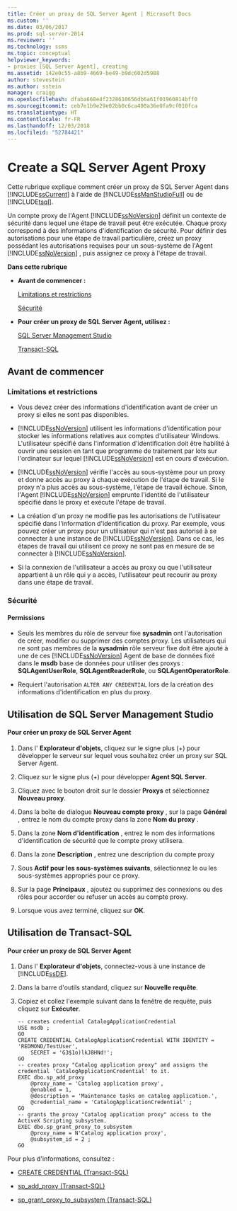 ```yaml
---
title: Créer un proxy de SQL Server Agent | Microsoft Docs
ms.custom: ''
ms.date: 03/06/2017
ms.prod: sql-server-2014
ms.reviewer: ''
ms.technology: ssms
ms.topic: conceptual
helpviewer_keywords:
- proxies [SQL Server Agent], creating
ms.assetid: 142e0c55-a8b9-4669-be49-b9dc602d5988
author: stevestein
ms.author: sstein
manager: craigg
ms.openlocfilehash: dfaba668e4f2328610656db6a61f01960814bff0
ms.sourcegitcommit: ceb7e1b9e29e02bb0c6ca400a36e0fa9cf010fca
ms.translationtype: HT
ms.contentlocale: fr-FR
ms.lasthandoff: 12/03/2018
ms.locfileid: "52784421"
---
```

# <a name="create-a-sql-server-agent-proxy"></a>Create a SQL Server Agent Proxy
  Cette rubrique explique comment créer un proxy de SQL Server Agent dans [!INCLUDE[ssCurrent](../../includes/sscurrent-md.md)] à l'aide de [!INCLUDE[ssManStudioFull](../../includes/ssmanstudiofull-md.md)] ou de [!INCLUDE[tsql](../../includes/tsql-md.md)].  
  
 Un compte proxy de l'Agent [!INCLUDE[ssNoVersion](../../includes/ssnoversion-md.md)] définit un contexte de sécurité dans lequel une étape de travail peut être exécutée. Chaque proxy correspond à des informations d'identification de sécurité. Pour définir des autorisations pour une étape de travail particulière, créez un proxy possédant les autorisations requises pour un sous-système de l'Agent [!INCLUDE[ssNoVersion](../../includes/ssnoversion-md.md)] , puis assignez ce proxy à l'étape de travail.  
  
 **Dans cette rubrique**  
  
-   **Avant de commencer :**  
  
     [Limitations et restrictions](#Restrictions)  
  
     [Sécurité](#Security)  
  
-   **Pour créer un proxy de SQL Server Agent, utilisez :**  
  
     [SQL Server Management Studio](#SSMSProcedure)  
  
     [Transact-SQL](#TsqlProcedure)  
  
##  <a name="BeforeYouBegin"></a> Avant de commencer  
  
###  <a name="Restrictions"></a> Limitations et restrictions  
  
-   Vous devez créer des informations d'identification avant de créer un proxy si elles ne sont pas disponibles.  
  
-   [!INCLUDE[ssNoVersion](../../includes/ssnoversion-md.md)] utilisent les informations d'identification pour stocker les informations relatives aux comptes d'utilisateur Windows. L'utilisateur spécifié dans l'information d'identification doit être habilité à ouvrir une session en tant que programme de traitement par lots sur l'ordinateur sur lequel [!INCLUDE[ssNoVersion](../../includes/ssnoversion-md.md)] est en cours d'exécution.  
  
-   [!INCLUDE[ssNoVersion](../../includes/ssnoversion-md.md)] vérifie l'accès au sous-système pour un proxy et donne accès au proxy à chaque exécution de l'étape de travail. Si le proxy n'a plus accès au sous-système, l'étape de travail échoue. Sinon, l'Agent [!INCLUDE[ssNoVersion](../../includes/ssnoversion-md.md)] emprunte l'identité de l'utilisateur spécifié dans le proxy et exécute l'étape de travail.  
  
-   La création d'un proxy ne modifie pas les autorisations de l'utilisateur spécifié dans l'information d'identification du proxy. Par exemple, vous pouvez créer un proxy pour un utilisateur qui n'est pas autorisé à se connecter à une instance de [!INCLUDE[ssNoVersion](../../includes/ssnoversion-md.md)]. Dans ce cas, les étapes de travail qui utilisent ce proxy ne sont pas en mesure de se connecter à [!INCLUDE[ssNoVersion](../../includes/ssnoversion-md.md)].  
  
-   Si la connexion de l'utilisateur a accès au proxy ou que l'utilisateur appartient à un rôle qui y a accès, l'utilisateur peut recourir au proxy dans une étape de travail.  
  
###  <a name="Security"></a> Sécurité  
  
####  <a name="Permissions"></a> Permissions  
  
-   Seuls les membres du rôle de serveur fixe **sysadmin** ont l'autorisation de créer, modifier ou supprimer des comptes proxy. Les utilisateurs qui ne sont pas membres de la **sysadmin** rôle serveur fixe doit être ajouté à une de ces [!INCLUDE[ssNoVersion](../../includes/ssnoversion-md.md)] Agent de base de données fixé dans le **msdb** base de données pour utiliser des proxys : **SQLAgentUserRole**, **SQLAgentReaderRole**, ou **SQLAgentOperatorRole**.  
  
-   Requiert l'autorisation `ALTER ANY CREDENTIAL` lors de la création des informations d'identification en plus du proxy.  
  
##  <a name="SSMSProcedure"></a> Utilisation de SQL Server Management Studio  
  
#### <a name="to-create-a-sql-server-agent-proxy"></a>Pour créer un proxy de SQL Server Agent  
  
1.  Dans l' **Explorateur d'objets**, cliquez sur le signe plus (+) pour développer le serveur sur lequel vous souhaitez créer un proxy sur SQL Server Agent.  
  
2.  Cliquez sur le signe plus (+) pour développer **Agent SQL Server**.  
  
3.  Cliquez avec le bouton droit sur le dossier **Proxys** et sélectionnez **Nouveau proxy**.  
  
4.  Dans la boîte de dialogue **Nouveau compte proxy** , sur la page **Général** , entrez le nom du compte proxy dans la zone **Nom du proxy** .  
  
5.  Dans la zone **Nom d'identification** , entrez le nom des informations d'identification de sécurité que le compte proxy utilisera.  
  
6.  Dans la zone **Description** , entrez une description du compte proxy  
  
7.  Sous **Actif pour les sous-systèmes suivants**, sélectionnez le ou les sous-systèmes appropriés pour ce proxy.  
  
8.  Sur la page **Principaux** , ajoutez ou supprimez des connexions ou des rôles pour accorder ou refuser un accès au compte proxy.  
  
9. Lorsque vous avez terminé, cliquez sur **OK**.  
  
##  <a name="TsqlProcedure"></a> Utilisation de Transact-SQL  
  
#### <a name="to-create-a-sql-server-agent-proxy"></a>Pour créer un proxy de SQL Server Agent  
  
1.  Dans l' **Explorateur d'objets**, connectez-vous à une instance de [!INCLUDE[ssDE](../../includes/ssde-md.md)].  
  
2.  Dans la barre d'outils standard, cliquez sur **Nouvelle requête**.  
  
3.  Copiez et collez l'exemple suivant dans la fenêtre de requête, puis cliquez sur **Exécuter**.  
  
    ```  
    -- creates credential CatalogApplicationCredential  
    USE msdb ;  
    GO  
    CREATE CREDENTIAL CatalogApplicationCredential WITH IDENTITY = 'REDMOND/TestUser',   
        SECRET = 'G3$1o)lkJ8HNd!';  
    GO  
    -- creates proxy "Catalog application proxy" and assigns the credential 'CatalogApplicationCredential' to it.  
    EXEC dbo.sp_add_proxy  
        @proxy_name = 'Catalog application proxy',  
        @enabled = 1,  
        @description = 'Maintenance tasks on catalog application.',  
        @credential_name = 'CatalogApplicationCredential' ;  
    GO  
    -- grants the proxy "Catalog application proxy" access to the ActiveX Scripting subsystem.  
    EXEC dbo.sp_grant_proxy_to_subsystem  
        @proxy_name = N'Catalog application proxy',  
        @subsystem_id = 2 ;  
    GO  
    ```  
  
 Pour plus d'informations, consultez :  
  
-   [CREATE CREDENTIAL &#40;Transact-SQL&#41;](/sql/t-sql/statements/create-credential-transact-sql)  
  
-   [sp_add_proxy &#40;Transact-SQL&#41;](/sql/relational-databases/system-stored-procedures/sp-add-proxy-transact-sql)  
  
-   [sp_grant_proxy_to_subsystem &#40;Transact-SQL&#41;](/sql/relational-databases/system-stored-procedures/sp-grant-proxy-to-subsystem-transact-sql)  
  
  
